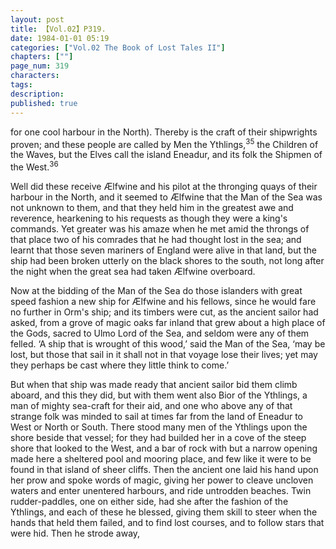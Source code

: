 ```yaml
---
layout: post
title: 【Vol.02】P319.
date: 1984-01-01 05:19
categories: ["Vol.02 The Book of Lost Tales II"]
chapters: [""]
page_num: 319
characters: 
tags: 
description: 
published: true
---
```


<p style="text-indent: 0;">
for one cool harbour in the North). Thereby is the craft of their shipwrights proven; and these people are called by Men the Ythlings,<SUP>35</SUP> the Children of the Waves, but the Elves call the island Eneadur, and its folk the Shipmen of the West.<SUP>36</SUP>
</p>

Well did these receive Ælfwine and his pilot at the thronging quays of their harbour in the North, and it seemed to Ælfwine that the Man of the Sea was not unknown to them, and that they held him in the greatest awe and reverence, hearkening to his requests as though they were a king's commands. Yet greater was his amaze when he met amid the throngs of that place two of his comrades that he had thought lost in the sea; and learnt that those seven mariners of England were alive in that land, but the ship had been broken utterly on the black shores to the south, not long after the night when the great sea had taken Ælfwine overboard.

Now at the bidding of the Man of the Sea do those islanders with great speed fashion a new ship for Ælfwine and his fellows, since he would fare no further in Orm's ship; and its timbers were cut, as the ancient sailor had asked, from a grove of magic oaks far inland that grew about a high place of the Gods, sacred to Ulmo Lord of the Sea, and seldom were any of them felled. ‘A ship that is wrought of this wood,’ said the Man of the Sea, ‘may be lost, but those that sail in it shall not in that voyage lose their lives; yet may they perhaps be cast where they little think to come.’

But when that ship was made ready that ancient sailor bid them climb aboard, and this they did, but with them went also Bior of the Ythlings, a man of mighty sea-craft for their aid, and one who above any of that strange folk was minded to sail at times far from the land of Eneadur to West or North or South. There stood many men of the Ythlings upon the shore beside that vessel; for they had builded her in a cove of the steep shore that looked to the West, and a bar of rock with but a narrow opening made here a sheltered pool and mooring place, and few like it were to be found in that island of sheer cliffs. Then the ancient one laid his hand upon her prow and spoke words of magic, giving her power to cleave uncloven waters and enter unentered harbours, and ride untrodden beaches. Twin rudder-paddles, one on either side, had she after the fashion of the Ythlings, and each of these he blessed, giving them skill to steer when the hands that held them failed, and to find lost courses, and to follow stars that were hid. Then he strode away,

